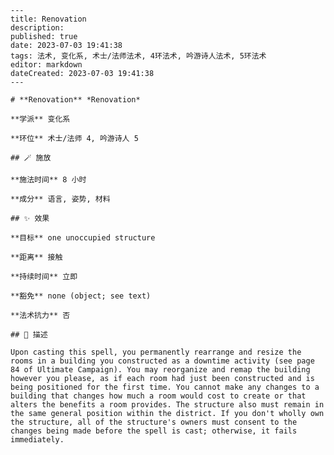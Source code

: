 
    ---
    title: Renovation
    description: 
    published: true
    date: 2023-07-03 19:41:38
    tags: 法术, 变化系, 术士/法师法术, 4环法术, 吟游诗人法术, 5环法术
    editor: markdown
    dateCreated: 2023-07-03 19:41:38
    ---

    # **Renovation** *Renovation*

    **学派** 变化系 

    **环位** 术士/法师 4, 吟游诗人 5

    ## 🪄 施放

    **施法时间** 8 小时

    **成分** 语言, 姿势, 材料

    ## ✨ 效果 

    **目标** one unoccupied structure 

    **距离** 接触  

    **持续时间** 立即 

    **豁免** none (object; see text)

    **法术抗力** 否

    ## 📖 描述

    Upon casting this spell, you permanently rearrange and resize the rooms in a building you constructed as a downtime activity (see page 84 of Ultimate Campaign). You may reorganize and remap the building however you please, as if each room had just been constructed and is being positioned for the first time. You cannot make any changes to a building that changes how much a room would cost to create or that alters the benefits a room provides. The structure also must remain in the same general position within the district. If you don't wholly own the structure, all of the structure's owners must consent to the changes being made before the spell is cast; otherwise, it fails immediately.
    